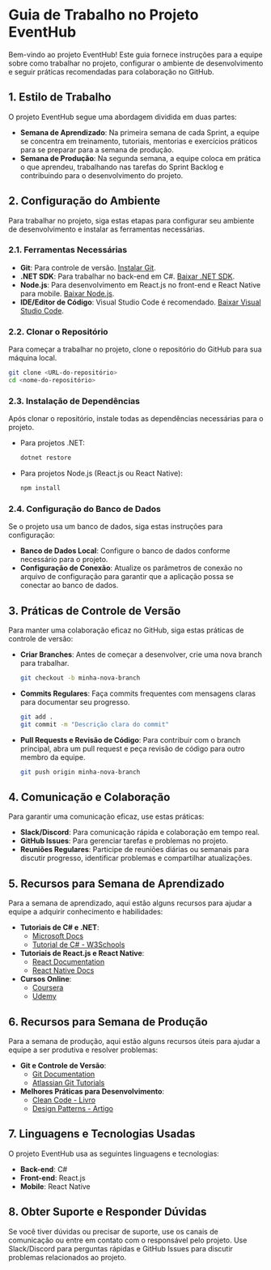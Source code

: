 # Guia de Trabalho no Projeto EventHub

Bem-vindo ao projeto EventHub! Este guia fornece instruções para a equipe sobre como trabalhar no projeto, configurar o ambiente de desenvolvimento e seguir práticas recomendadas para colaboração no GitHub.

## 1. Estilo de Trabalho
O projeto EventHub segue uma abordagem dividida em duas partes:

- **Semana de Aprendizado**: Na primeira semana de cada Sprint, a equipe se concentra em treinamento, tutoriais, mentorias e exercícios práticos para se preparar para a semana de produção.
- **Semana de Produção**: Na segunda semana, a equipe coloca em prática o que aprendeu, trabalhando nas tarefas do Sprint Backlog e contribuindo para o desenvolvimento do projeto.

## 2. Configuração do Ambiente
Para trabalhar no projeto, siga estas etapas para configurar seu ambiente de desenvolvimento e instalar as ferramentas necessárias.

### 2.1. Ferramentas Necessárias
- **Git**: Para controle de versão. [Instalar Git](https://git-scm.com/).
- **.NET SDK**: Para trabalhar no back-end em C#. [Baixar .NET SDK](https://dotnet.microsoft.com/download).
- **Node.js**: Para desenvolvimento em React.js no front-end e React Native para mobile. [Baixar Node.js](https://nodejs.org/).
- **IDE/Editor de Código**: Visual Studio Code é recomendado. [Baixar Visual Studio Code](https://code.visualstudio.com/).

### 2.2. Clonar o Repositório
Para começar a trabalhar no projeto, clone o repositório do GitHub para sua máquina local.

```bash
git clone <URL-do-repositório>
cd <nome-do-repositório>
```

### 2.3. Instalação de Dependências
Após clonar o repositório, instale todas as dependências necessárias para o projeto.

- Para projetos .NET:
  ```bash
  dotnet restore
  ```

- Para projetos Node.js (React.js ou React Native):
  ```bash
  npm install
  ```

### 2.4. Configuração do Banco de Dados
Se o projeto usa um banco de dados, siga estas instruções para configuração:

- **Banco de Dados Local**: Configure o banco de dados conforme necessário para o projeto.
- **Configuração de Conexão**: Atualize os parâmetros de conexão no arquivo de configuração para garantir que a aplicação possa se conectar ao banco de dados.

## 3. Práticas de Controle de Versão
Para manter uma colaboração eficaz no GitHub, siga estas práticas de controle de versão:

- **Criar Branches**: Antes de começar a desenvolver, crie uma nova branch para trabalhar.
  ```bash
  git checkout -b minha-nova-branch
  ```

- **Commits Regulares**: Faça commits frequentes com mensagens claras para documentar seu progresso.
  ```bash
  git add .
  git commit -m "Descrição clara do commit"
  ```

- **Pull Requests e Revisão de Código**: Para contribuir com o branch principal, abra um pull request e peça revisão de código para outro membro da equipe.
  ```bash
  git push origin minha-nova-branch
  ```

## 4. Comunicação e Colaboração
Para garantir uma comunicação eficaz, use estas práticas:

- **Slack/Discord**: Para comunicação rápida e colaboração em tempo real.
- **GitHub Issues**: Para gerenciar tarefas e problemas no projeto.
- **Reuniões Regulares**: Participe de reuniões diárias ou semanais para discutir progresso, identificar problemas e compartilhar atualizações.

## 5. Recursos para Semana de Aprendizado
Para a semana de aprendizado, aqui estão alguns recursos para ajudar a equipe a adquirir conhecimento e habilidades:

- **Tutoriais de C# e .NET**:
  - [Microsoft Docs](https://docs.microsoft.com/pt-br/dotnet/csharp/)
  - [Tutorial de C# - W3Schools](https://www.w3schools.com/cs/)
- **Tutoriais de React.js e React Native**:
  - [React Documentation](https://reactjs.org/docs/getting-started.html)
  - [React Native Docs](https://reactnative.dev/docs/getting-started)
- **Cursos Online**:
  - [Coursera](https://www.coursera.org/)
  - [Udemy](https://www.udemy.com/)

## 6. Recursos para Semana de Produção
Para a semana de produção, aqui estão alguns recursos úteis para ajudar a equipe a ser produtiva e resolver problemas:

- **Git e Controle de Versão**:
  - [Git Documentation](https://git-scm.com/docs)
  - [Atlassian Git Tutorials](https://www.atlassian.com/git/tutorials)
- **Melhores Práticas para Desenvolvimento**:
  - [Clean Code - Livro](https://www.amazon.com.br/Clean-Code-Handbook-Software-Craftsmanship/dp/0132350882/)
  - [Design Patterns - Artigo](https://refactoring.guru/design-patterns)

## 7. Linguagens e Tecnologias Usadas
O projeto EventHub usa as seguintes linguagens e tecnologias:

- **Back-end**: C#
- **Front-end**: React.js
- **Mobile**: React Native

## 8. Obter Suporte e Responder Dúvidas
Se você tiver dúvidas ou precisar de suporte, use os canais de comunicação ou entre em contato com o responsável pelo projeto. Use Slack/Discord para perguntas rápidas e GitHub Issues para discutir problemas relacionados ao projeto.
